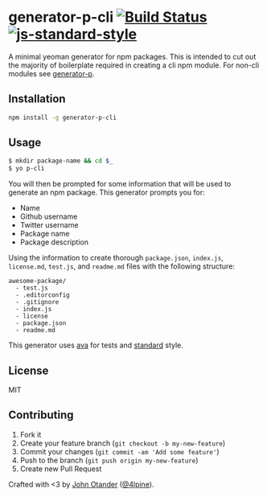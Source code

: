 # generator-p-cli [![Build Status](https://secure.travis-ci.org/johnotander/generator-p-cli.png?branch=master)](https://travis-ci.org/johnotander/generator-p-cli) [![js-standard-style](https://img.shields.io/badge/code%20style-standard-brightgreen.svg?style=flat)](https://github.com/feross/standard)

A minimal yeoman generator for npm packages. This is intended to cut out the majority of boilerplate required in creating a cli npm module. For non-cli modules see [generator-p](https://github.com/johnotander/generator-p).

## Installation

```bash
npm install -g generator-p-cli
```

## Usage

```bash
$ mkdir package-name && cd $_
$ yo p-cli
```

You will then be prompted for some information that will be used to generate an npm package. This generator prompts you for:

  * Name
  * Github username
  * Twitter username
  * Package name
  * Package description

Using the information to create thorough `package.json`, `index.js`, `license.md`, `test.js`,
and `readme.md` files with the following structure:

```
awesome-package/
  - test.js
  - .editorconfig
  - .gitignore
  - index.js
  - license
  - package.json
  - readme.md
```

This generator uses [ava](https://github.com/sindresorhus/ava) for tests and [standard](https://github.com/feross/standard) style.

## License

MIT

## Contributing

1. Fork it
2. Create your feature branch (`git checkout -b my-new-feature`)
3. Commit your changes (`git commit -am 'Add some feature'`)
4. Push to the branch (`git push origin my-new-feature`)
5. Create new Pull Request

Crafted with <3 by [John Otander](http://johnotander.com) ([@4lpine](https://twitter.com/4lpine)).
